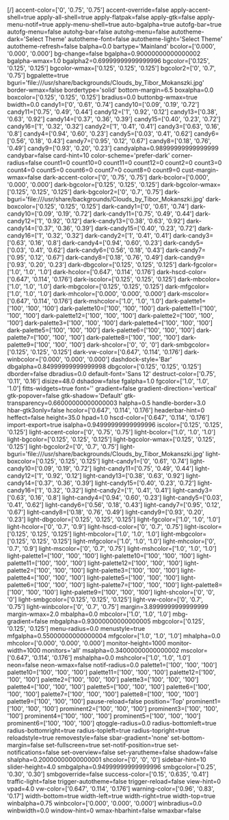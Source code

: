 [/]
accent-color=['0', '0.75', '0.75']
accent-override=false
apply-accent-shell=true
apply-all-shell=true
apply-flatpak=false
apply-gtk=false
apply-menu-notif=true
apply-menu-shell=true
auto-bgalpha=true
autofg-bar=true
autofg-menu=false
autohg-bar=false
autohg-menu=false
autotheme-dark='Select Theme'
autotheme-font=false
autotheme-light='Select Theme'
autotheme-refresh=false
balpha=0.0
bartype='Mainland'
bcolor=['0.000', '0.000', '0.000']
bg-change=false
bgalpha=0.90000000000000002
bgalpha-wmax=1.0
bgalpha2=0.69999999999999996
bgcolor=['0.125', '0.125', '0.125']
bgcolor-wmax=['0.125', '0.125', '0.125']
bgcolor2=['0', '0.7', '0.75']
bgpalette=true
bguri='file:///usr/share/backgrounds/Clouds_by_Tibor_Mokanszki.jpg'
border-wmax=false
bordertype='solid'
bottom-margin=6.5
boxalpha=0.0
boxcolor=['0.125', '0.125', '0.125']
bradius=0.0
buttonbg-wmax=true
bwidth=0.0
candy1=['0', '0.61', '0.74']
candy10=['0.09', '0.19', '0.72']
candy11=['0.75', '0.49', '0.44']
candy12=['1', '0.92', '0.12']
candy13=['0.38', '0.63', '0.92']
candy14=['0.37', '0.36', '0.39']
candy15=['0.40', '0.23', '0.72']
candy16=['1', '0.32', '0.32']
candy2=['1', '0.41', '0.41']
candy3=['0.63', '0.16', '0.8']
candy4=['0.94', '0.60', '0.23']
candy5=['0.03', '0.41', '0.62']
candy6=['0.56', '0.18', '0.43']
candy7=['0.95', '0.12', '0.67']
candy8=['0.18', '0.76', '0.49']
candy9=['0.93', '0.20', '0.23']
candyalpha=0.98999999999999999
candybar=false
card-hint=10
color-scheme='prefer-dark'
corner-radius=false
count1=0
count10=0
count11=0
count12=0
count2=0
count3=0
count4=0
count5=0
count6=0
count7=0
count8=0
count9=0
cust-margin-wmax=false
dark-accent-color=['0', '0.75', '0.75']
dark-bcolor=['0.000', '0.000', '0.000']
dark-bgcolor=['0.125', '0.125', '0.125']
dark-bgcolor-wmax=['0.125', '0.125', '0.125']
dark-bgcolor2=['0', '0.7', '0.75']
dark-bguri='file:///usr/share/backgrounds/Clouds_by_Tibor_Mokanszki.jpg'
dark-boxcolor=['0.125', '0.125', '0.125']
dark-candy1=['0', '0.61', '0.74']
dark-candy10=['0.09', '0.19', '0.72']
dark-candy11=['0.75', '0.49', '0.44']
dark-candy12=['1', '0.92', '0.12']
dark-candy13=['0.38', '0.63', '0.92']
dark-candy14=['0.37', '0.36', '0.39']
dark-candy15=['0.40', '0.23', '0.72']
dark-candy16=['1', '0.32', '0.32']
dark-candy2=['1', '0.41', '0.41']
dark-candy3=['0.63', '0.16', '0.8']
dark-candy4=['0.94', '0.60', '0.23']
dark-candy5=['0.03', '0.41', '0.62']
dark-candy6=['0.56', '0.18', '0.43']
dark-candy7=['0.95', '0.12', '0.67']
dark-candy8=['0.18', '0.76', '0.49']
dark-candy9=['0.93', '0.20', '0.23']
dark-dbgcolor=['0.125', '0.125', '0.125']
dark-fgcolor=['1.0', '1.0', '1.0']
dark-hcolor=['0.647', '0.114', '0.176']
dark-hscd-color=['0.647', '0.114', '0.176']
dark-iscolor=['0.125', '0.125', '0.125']
dark-mbcolor=['1.0', '1.0', '1.0']
dark-mbgcolor=['0.125', '0.125', '0.125']
dark-mfgcolor=['1.0', '1.0', '1.0']
dark-mhcolor=['0.000', '0.000', '0.000']
dark-mscolor=['0.647', '0.114', '0.176']
dark-mshcolor=['1.0', '1.0', '1.0']
dark-palette1=['100', '100', '100']
dark-palette10=['100', '100', '100']
dark-palette11=['100', '100', '100']
dark-palette12=['100', '100', '100']
dark-palette2=['100', '100', '100']
dark-palette3=['100', '100', '100']
dark-palette4=['100', '100', '100']
dark-palette5=['100', '100', '100']
dark-palette6=['100', '100', '100']
dark-palette7=['100', '100', '100']
dark-palette8=['100', '100', '100']
dark-palette9=['100', '100', '100']
dark-shcolor=['0', '0', '0']
dark-smbgcolor=['0.125', '0.125', '0.125']
dark-vw-color=['0.647', '0.114', '0.176']
dark-winbcolor=['0.000', '0.000', '0.000']
dashdock-style='Bar'
dbgalpha=0.84999999999999998
dbgcolor=['0.125', '0.125', '0.125']
dborder=false
dbradius=0.0
default-font='Sans 12'
destruct-color=['0.75', '0.11', '0.16']
disize=48.0
dshadow=false
fgalpha=1.0
fgcolor=['1.0', '1.0', '1.0']
fitts-widgets=true
font=''
gradient=false
gradient-direction='vertical'
gtk-popover=false
gtk-shadow='Default'
gtk-transparency=0.66000000000000003
halpha=0.5
handle-border=3.0
hbar-gtk3only=false
hcolor=['0.647', '0.114', '0.176']
headerbar-hint=0
heffect=false
height=35.0
hpad=1.0
hscd-color=['0.647', '0.114', '0.176']
import-export=true
isalpha=0.94999999999999996
iscolor=['0.125', '0.125', '0.125']
light-accent-color=['0', '0.75', '0.75']
light-bcolor=['1.0', '1.0', '1.0']
light-bgcolor=['0.125', '0.125', '0.125']
light-bgcolor-wmax=['0.125', '0.125', '0.125']
light-bgcolor2=['0', '0.7', '0.75']
light-bguri='file:///usr/share/backgrounds/Clouds_by_Tibor_Mokanszki.jpg'
light-boxcolor=['0.125', '0.125', '0.125']
light-candy1=['0', '0.61', '0.74']
light-candy10=['0.09', '0.19', '0.72']
light-candy11=['0.75', '0.49', '0.44']
light-candy12=['1', '0.92', '0.12']
light-candy13=['0.38', '0.63', '0.92']
light-candy14=['0.37', '0.36', '0.39']
light-candy15=['0.40', '0.23', '0.72']
light-candy16=['1', '0.32', '0.32']
light-candy2=['1', '0.41', '0.41']
light-candy3=['0.63', '0.16', '0.8']
light-candy4=['0.94', '0.60', '0.23']
light-candy5=['0.03', '0.41', '0.62']
light-candy6=['0.56', '0.18', '0.43']
light-candy7=['0.95', '0.12', '0.67']
light-candy8=['0.18', '0.76', '0.49']
light-candy9=['0.93', '0.20', '0.23']
light-dbgcolor=['0.125', '0.125', '0.125']
light-fgcolor=['1.0', '1.0', '1.0']
light-hcolor=['0', '0.7', '0.9']
light-hscd-color=['0', '0.7', '0.75']
light-iscolor=['0.125', '0.125', '0.125']
light-mbcolor=['1.0', '1.0', '1.0']
light-mbgcolor=['0.125', '0.125', '0.125']
light-mfgcolor=['1.0', '1.0', '1.0']
light-mhcolor=['0', '0.7', '0.9']
light-mscolor=['0', '0.7', '0.75']
light-mshcolor=['1.0', '1.0', '1.0']
light-palette1=['100', '100', '100']
light-palette10=['100', '100', '100']
light-palette11=['100', '100', '100']
light-palette12=['100', '100', '100']
light-palette2=['100', '100', '100']
light-palette3=['100', '100', '100']
light-palette4=['100', '100', '100']
light-palette5=['100', '100', '100']
light-palette6=['100', '100', '100']
light-palette7=['100', '100', '100']
light-palette8=['100', '100', '100']
light-palette9=['100', '100', '100']
light-shcolor=['0', '0', '0']
light-smbgcolor=['0.125', '0.125', '0.125']
light-vw-color=['0', '0.7', '0.75']
light-winbcolor=['0', '0.7', '0.75']
margin=3.8999999999999999
margin-wmax=2.0
mbalpha=0.0
mbcolor=['1.0', '1.0', '1.0']
mbg-gradient=false
mbgalpha=0.93000000000000005
mbgcolor=['0.125', '0.125', '0.125']
menu-radius=0.0
menustyle=true
mfgalpha=0.55000000000000004
mfgcolor=['1.0', '1.0', '1.0']
mhalpha=0.0
mhcolor=['0.000', '0.000', '0.000']
monitor-height=1000
monitor-width=1000
monitors='all'
msalpha=0.34000000000000002
mscolor=['0.647', '0.114', '0.176']
mshalpha=0.0
mshcolor=['1.0', '1.0', '1.0']
neon=false
neon-wmax=false
notif-radius=0.0
palette1=['100', '100', '100']
palette10=['100', '100', '100']
palette11=['100', '100', '100']
palette12=['100', '100', '100']
palette2=['100', '100', '100']
palette3=['100', '100', '100']
palette4=['100', '100', '100']
palette5=['100', '100', '100']
palette6=['100', '100', '100']
palette7=['100', '100', '100']
palette8=['100', '100', '100']
palette9=['100', '100', '100']
pause-reload=false
position='Top'
prominent1=['100', '100', '100']
prominent2=['100', '100', '100']
prominent3=['100', '100', '100']
prominent4=['100', '100', '100']
prominent5=['100', '100', '100']
prominent6=['100', '100', '100']
qtoggle-radius=0.0
radius-bottomleft=true
radius-bottomright=true
radius-topleft=true
radius-topright=true
reloadstyle=true
removestyle=false
sbar-gradient='none'
set-bottom-margin=false
set-fullscreen=true
set-notif-position=true
set-notifications=false
set-overview=false
set-yarutheme=false
shadow=false
shalpha=0.20000000000000001
shcolor=['0', '0', '0']
sidebar-hint=10
slider-height=4.0
smbgalpha=0.94999999999999996
smbgcolor=['0.25', '0.30', '0.30']
smbgoverride=false
success-color=['0.15', '0.635', '0.41']
traffic-light=false
trigger-autotheme=false
trigger-reload=false
view-hint=0
vpad=4.0
vw-color=['0.647', '0.114', '0.176']
warning-color=['0.96', '0.83', '0.17']
width-bottom=true
width-left=true
width-right=true
width-top=true
winbalpha=0.75
winbcolor=['0.000', '0.000', '0.000']
winbradius=0.0
winbwidth=0.0
window-hint=0
wmax-hbarhint=false
wmaxbar=false
